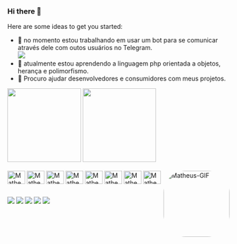 ### Hi there 👋

Here are some ideas to get you started:

- 🔭 no momento estou trabalhando em usar um bot para se comunicar através dele com outos usuários no Telegram.</br>
<a href="https://github.com/BAD-WOLF/Bot-test"><img src="https://github-readme-stats.vercel.app/api/pin/?username=BAD-WOLF&repo=Bot-test&show_owner=true&theme=merko&border_color=00FF00&border_radius=18&title_color=FFFF00"/></a>
- 🌱 atualmente estou aprendendo a linguagem php orientada a objetos, herança e polimorfismo.
- 🤝 Procuro ajudar desenvolvedores e consumidores com meus projetos.</br>
<div>
  <img style="height:125pt;" src="https://github-readme-stats.vercel.app/api?username=BAD-WOLF&count_private=true&custom_title=Matheus+Vieira+//+GitHub+Status&theme=merko&border_color=FF00FF&title_color=00FF00&border_radius=18"/>
  <img style="height:125pt;" src="https://github-readme-stats.vercel.app/api/top-langs/?username=BAD-WOLF&repo=Bot-test&show_owner=true&theme=merko&border_color=FF00FF&layout=compact&border_radius=18&custom_title=Linguagens+Mais+Usadas &title_color=FFFF00"/>
</div>
<div style="display: inline_block"><br>

  <img align="center" alt="Matheus-HTML" height="30" width="40" src="https://cdn.jsdelivr.net/gh/devicons/devicon/icons/html5/html5-original-wordmark.svg"/>

  <img align="center" alt="Matheus-CSS" height="30" width="40" src="https://cdn.jsdelivr.net/gh/devicons/devicon/icons/css3/css3-original-wordmark.svg"/>

  <img align="center" alt="Matheus-PHP" height="30" width="40" src="https://cdn.jsdelivr.net/gh/devicons/devicon/icons/php/php-original.svg">

  <img align="center" alt="Matheus-Python" height="30" width="40" src="https://cdn.jsdelivr.net/gh/devicons/devicon/icons/python/python-original-wordmark.svg"/>

  <img align="center" alt="Matheus-C" height="30" width="40" src="https://cdn.jsdelivr.net/gh/devicons/devicon/icons/c/c-original.svg"/>
  
  <img align="center" alt="Matheus-Vim/NeoVim" height="30" width="40" src="https://styles.redditmedia.com/t5_30kix/styles/communityIcon_n2hvyn96zwk81.png"/>

  <img align="center" alt="Matheus-MySql" height="30" width="40" src="https://cdn.jsdelivr.net/gh/devicons/devicon/icons/mysql/mysql-original-wordmark.svg"/>

  <img align="center" alt="Matheus-Linux" height="30" width="40" src="https://cdn.jsdelivr.net/gh/devicons/devicon/icons/linux/linux-original.svg"/>

  <img align="right" alt="Matheus-GIF" height="150" style="border-radius:50px;" src="https://encrypted-tbn0.gstatic.com/images?q=tbn:ANd9GcRD-0bpteseCh8tyWXe311xL3YBIPakP-AjwQ&usqp=CAU">

</div>

##

<div> 

  <a href="http://WA.me//5571984056597" target="_blank"><img src="https://img.shields.io/badge/WhatsApp-25D366?style=for-the-badge&logo=whatsapp&logoColor=white" target="_blank"></a>
  <a href="https://t.me/MATHEU_API" target="_blank"><img src="https://img.shields.io/badge/Telegram-2CA5E0?style=for-the-badge&logo=telegram&logoColor=white" target="_blank"></a>
 <a href="https://discord.gg/W5uNbEEH" target="_blank"><img src="https://img.shields.io/badge/Discord-7289DA?style=for-the-badge&logo=discord&logoColor=white" target="_blank"></a>
  <a href = "mailto:matheusviaira137@gmail.com"><img src="https://img.shields.io/badge/-Gmail-%23333?style=for-the-badge&logo=gmail&logoColor=white" target="_blank"></a>
  <a href="https://www.linkedin.com/in/matheu-vieira-40a36923b/" target="_blank"><img src="https://img.shields.io/badge/-LinkedIn-%230077B5?style=for-the-badge&logo=linkedin&logoColor=white" target="_blank"></a>
  
</div>
